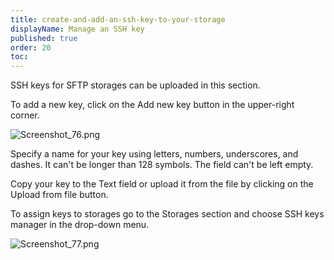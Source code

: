```yaml
---
title: create-and-add-an-ssh-key-to-your-storage
displayName: Manage an SSH key
published: true
order: 20
toc:
---
```

SSH keys for SFTP storages can be uploaded in this section.

To add a new key, click on the Add new key button in the upper-right corner.

<img src="https://support.gcore.com/hc/article_attachments/360003366698/Screenshot_76.png" alt="Screenshot_76.png">

Specify a name for your key using letters, numbers, underscores, and dashes. It can't be longer than 128 symbols. The field can't be left empty.

Copy your key to the Text field or upload it from the file by clicking on the Upload from file button.

To assign keys to storages go to the Storages section and choose SSH keys manager in the drop-down menu.

<img src="https://support.gcore.com/hc/article_attachments/360003367078/Screenshot_77.png" alt="Screenshot_77.png">